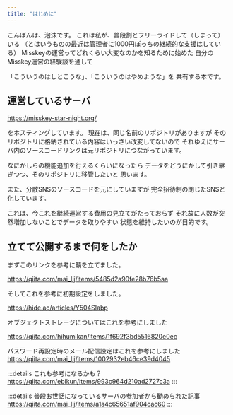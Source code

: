 ```yaml
---
title: "はじめに"
---
```


こんばんは、泡沫です。
これは私が、普段割とフリーライドして（しまって）いる
（とはいうものの最近は管理者に1000円ぽっちの継続的な支援はしている）
Misskeyの運営ってどれくらい大変なのかを知るために始めた
自分のMisskey運営の経験談を通して

「こういうのはしとこうな」、「こういうのはやめような」を
共有する本です。

## 運営しているサーバ

https://misskey-star-night.org/

をホスティングしています。
現在は、同じ名前のリポジトリがありますが
そのリポジトリに格納されている内容はいっさい改変してないので
それゆえにサーバ内のソースコードリンクは元リポジトリにつながっています。

なにかしらの機能追加を行えるくらいになったら
データをどうにかして引き継ぎつつ、そのリポジトリに移管したいと
思います。

また、分散SNSのソースコードを元にしていますが
完全招待制の閉じたSNSと化しています。

これは、今これを継続運営する費用の見立てがたっておらず
それ故に人数が突然増加しないことでデータを取りやすい
状態を維持したいのが目的です。

## 立てて公開するまで何をしたか

まずこのリンクを参考に鯖を立てました。

https://qiita.com/mai_llj/items/5485d2a90fe28b76b5aa

そしてこれを参考に初期設定をしました。

https://hide.ac/articles/Y504SIabp

オブジェクトストレージについてはこれを参考にしました

https://qiita.com/hihumikan/items/1f692f3bd5516820e0ec

パスワード再設定時のメール配信設定はこれを参考にしました
https://qiita.com/mai_llj/items/1002932eb46ce39d4045

:::details これも参考になるかも？
https://qiita.com/ebikun/items/993c964d210ad2727c3a
:::

:::details 普段お世話になっているサーバの参加者から勧められた記事
https://qiita.com/mai_llj/items/a1a4c65651af904cac60
:::